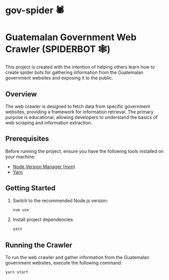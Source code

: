 # gov-spider 🕷️
# Guatemalan Government Web Crawler (SPIDERBOT 🕸️)

This project is created with the intention of helping others learn how to create spider bots for gathering information from the Guatemalan government websites and exposing it to the public.

## Overview

The web crawler is designed to fetch data from specific government websites, providing a framework for information retrieval. The primary purpose is educational, allowing developers to understand the basics of web scraping and information extraction.

## Prerequisites

Before running the project, ensure you have the following tools installed on your machine:

- [Node Version Manager (nvm)](https://github.com/nvm-sh/nvm)
- [Yarn](https://yarnpkg.com/)

## Getting Started

1. Switch to the recommended Node.js version:

    ```bash
    nvm use
    ```

2. Install project dependencies:

    ```bash
    yarn
    ```

## Running the Crawler

To run the web crawler and gather information from the Guatemalan government websites, execute the following command:

```bash
yarn start
```
